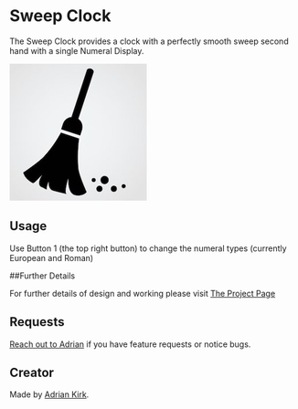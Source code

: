 # Sweep Clock

The Sweep Clock provides a clock with a perfectly smooth sweep second hand with a single Numeral Display. 

![](app.png)

## Usage

Use Button 1 (the top right button) to change the numeral types (currently European and Roman)

##Further Details

For further details of design and working please visit [The Project Page](https://www.notion.so/adrianwkirk/Sweep-hand-clock-6aa5b6b3d1074d4e87fc947975b1e4b7)

## Requests

[Reach out to Adrian](https://www.github.com/awkirk71) if you have feature requests or notice bugs.

## Creator

Made by [Adrian Kirk](https://www.github.com/awkirk71).
